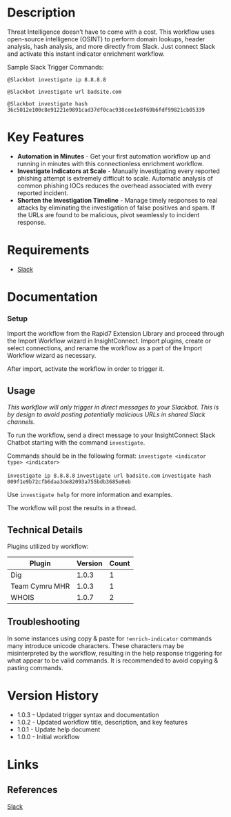 # Description

Threat Intelligence doesn’t have to come with a cost. This workflow uses open-source intelligence (OSINT) to perform domain lookups, header analysis, hash analysis, and more directly from Slack. Just connect Slack and activate this instant indicator enrichment workflow.

Sample Slack Trigger Commands:

`@Slackbot investigate ip 8.8.8.8`

`@Slackbot investigate url badsite.com`

`@Slackbot investigate hash 36c5012e100c8e91221e9891cad37df0cac938cee1e8f69b6fdf99821cb05339`

# Key Features

* **Automation in Minutes** - Get your first automation workflow up and running in minutes with this connectionless enrichment workflow.
* **Investigate Indicators at Scale** - Manually investigating every reported phishing attempt is extremely difficult to scale. Automatic analysis of common phishing IOCs reduces the overhead associated with every reported incident.
* **Shorten the Investigation Timeline** - Manage timely responses to real attacks by eliminating the investigation of false positives and spam. If the URLs are found to be malicious, pivot seamlessly to incident response.

# Requirements

* [Slack](https://insightconnect.help.rapid7.com/docs/configure-slack-for-chatops)

# Documentation

### Setup

Import the workflow from the Rapid7 Extension Library and proceed through the Import Workflow wizard in InsightConnect. Import plugins, create or select connections, and rename the workflow as a part of the Import Workflow wizard as necessary.

After import, activate the workflow in order to trigger it.

## Usage

*This workflow will only trigger in direct messages to your Slackbot. This is by design to avoid posting potentially malicious URLs in shared Slack channels.*

To run the workflow, send a direct message to your InsightConnect Slack Chatbot starting with the command `investigate`. 

Commands should be in the following format:
`investigate <indicator type> <indicator>`

`investigate ip 8.8.8.8`
`investigate url badsite.com`
`investigate hash 009f1e9b72cfb6daa3de82093a755bdb3685e0eb`

Use `investigate help` for more information and examples. 

The workflow will post the results in a thread.

## Technical Details

Plugins utilized by workflow:

|Plugin|Version|Count|
|----|----|--------|
|Dig|1.0.3|1|
|Team Cymru MHR|1.0.3|1|
|WHOIS|1.0.7|2|

## Troubleshooting

In some instances using copy & paste for `!enrich-indicator` commands many introduce unicode characters. These characters may be misinterpreted by the workflow, resulting in the help response triggering for what appear to be valid commands. It is recommended to avoid copying & pasting commands.

# Version History

* 1.0.3 - Updated trigger syntax and documentation
* 1.0.2 - Updated workflow title, description, and key features
* 1.0.1 - Update help document
* 1.0.0 - Initial workflow

# Links

## References

[Slack](https://slack.com)
